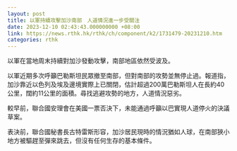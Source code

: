 ```yaml
---
layout: post
title: 以軍持續攻擊加沙南部　人道情況進一步受關注
date: 2023-12-10 02:43:43.000000000 +08:00
link: https://news.rthk.hk/rthk/ch/component/k2/1731479-20231210.htm
categories: rthk
---
```


以軍在當地周末持續對加沙發動攻擊，南部地區依然受波及。

以軍近期多次呼籲巴勒斯坦民眾撤至南部，但對南部的攻勢並無停止過。報道指，加沙靠近以色列及埃及邊境實際上已關閉，估計超過200萬巴勒斯坦人在長約40公里，闊約11公里的面積。尋找逃避攻勢的地方，人道情況惡劣。

較早前，聯合國安理會在美國一票否決下，未能通過呼籲以巴實現人道停火的決議草案。

表決前，聯合國秘書長古特雷斯形容，加沙居民現時的情況猶如人球，在南部狹小地方被驅趕至彈來跳去，但沒有任何生存的基本條件。
